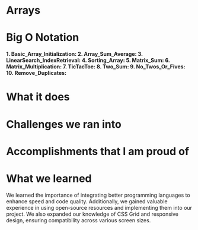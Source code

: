 # Arrays

# Big O Notation

**1. Basic_Array_Initialization:
2. Array_Sum_Average:
3. LinearSearch_IndexRetrieval:
4. Sorting_Array:
5. Matrix_Sum:
6. Matrix_Multiplication:
7. TicTacToe:
8. Two_Sum:
9. No_Twos_Or_Fives:
10. Remove_Duplicates:**

# What it does

# Challenges we ran into

# Accomplishments that I am proud of


# What we learned

We learned the importance of integrating better programming languages to enhance speed and code quality. Additionally, we gained valuable experience in using open-source resources and implementing them into our project. We also expanded our knowledge of CSS Grid and responsive design, ensuring compatibility across various screen sizes.
